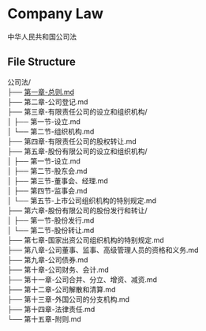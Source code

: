# Company Law
中华人民共和国公司法

## File Structure
公司法/     
├── [第一章-总则.md](./00第一章-总则.md)     
├── 第二章-公司登记.md     
├── 第三章-有限责任公司的设立和组织机构/      
│   ├── 第一节-设立.md     
│   └── 第二节-组织机构.md      
├── 第四章-有限责任公司的股权转让.md     
├── 第五章-股份有限公司的设立和组织机构/     
│   ├── 第一节-设立.md     
│   ├── 第二节-股东会.md      
│   ├── 第三节-董事会、经理.md     
│   ├── 第四节-监事会.md      
│   └── 第五节-上市公司组织机构的特别规定.md      
├── 第六章-股份有限公司的股份发行和转让/      
│   ├── 第一节-股份发行.md      
│   └── 第二节-股份转让.md     
├── 第七章-国家出资公司组织机构的特别规定.md     
├── 第八章-公司董事、监事、高级管理人员的资格和义务.md     
├── 第九章-公司债券.md     
├── 第十章-公司财务、会计.md      
├── 第十一章-公司合并、分立、增资、减资.md      
├── 第十二章-公司解散和清算.md       
├── 第十三章-外国公司的分支机构.md       
├── 第十四章-法律责任.md      
└── 第十五章-附则.md       
